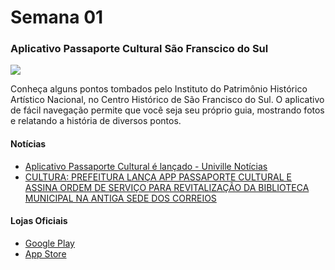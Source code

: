 # Semana 01


### Aplicativo Passaporte Cultural São Franscico do Sul

<img src="http://www.visitesaofranciscodosul.com.br/img/conteudo/images/PASSAPORTE%20CULTURAL_APROVADO_ABR2022_CDR17%20(2).jpg">

Conheça alguns pontos tombados pelo Instituto do Patrimônio Histórico Artístico Nacional, no Centro Histórico de São Francisco do Sul. O aplicativo de fácil navegação permite que você seja seu próprio guia, mostrando fotos e relatando a história de diversos pontos.


#### Notícias

- [Aplicativo Passaporte Cultural é lançado - Univille Notícias](https://www.univille.edu.br/noticias/2023.4/app-passaporte-cultural/887275)
- [CULTURA: PREFEITURA LANÇA APP PASSAPORTE CULTURAL E ASSINA ORDEM DE SERVIÇO PARA REVITALIZAÇÃO DA BIBLIOTECA MUNICIPAL NA ANTIGA SEDE DOS CORREIOS ](https://www.saofranciscodosul.sc.gov.br/noticia/10889/cultura-prefeitura-lanca-app-passaporte-cultural-e-assina-ordem-de-servico-para-revitalizacao-da-biblioteca-municipal-na-antiga-sede-dos-correios)


#### Lojas Oficiais
- [Google Play](https://play.google.com/store/apps/details?id=br.com.univille.fabricasoftware.passaporteculturalsaochico.app&pli=1)
- [App Store]()
